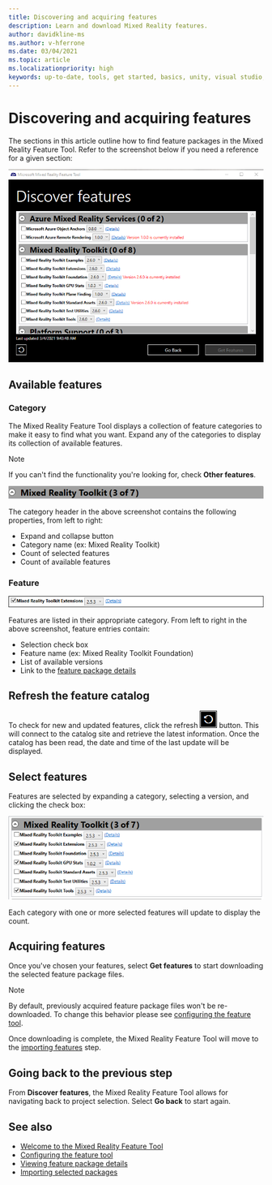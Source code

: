 ```yaml
---
title: Discovering and acquiring features
description: Learn and download Mixed Reality features.
author: davidkline-ms
ms.author: v-hferrone
ms.date: 03/04/2021
ms.topic: article
ms.localizationpriority: high
keywords: up-to-date, tools, get started, basics, unity, visual studio, toolkit, mixed reality headset, windows mixed reality headset, virtual reality headset, installation, Windows, HoloLens, emulator, unreal, openxr
---
```


# Discovering and acquiring features

The sections in this article outline how to find feature packages in the Mixed Reality Feature Tool. Refer to the screenshot below if you need a reference for a given section:

![Discovering features](images/FeatureToolDiscovery.png)

## Available features

### Category

The Mixed Reality Feature Tool displays a collection of feature categories to make it easy to find what you want. Expand any of the categories to display its collection of available features.

> [!NOTE]
> If you can't find the functionality you're looking for, check **Other features**.

![Feature category](images/FeatureCategory.png)

The category header in the above screenshot contains the following properties, from left to right:

- Expand and collapse button
- Category name (ex: Mixed Reality Toolkit)
- Count of selected features
- Count of available features

### Feature

![Feature entry](images/FeatureEntry.png)

Features are listed in their appropriate category. From left to right in the above screenshot, feature entries contain:

- Selection check box
- Feature name (ex: Mixed Reality Toolkit Foundation)
- List of available versions
- Link to the [feature package details](viewing-package-details.md)

## Refresh the feature catalog

To check for new and updated features, click the refresh ![refresh button](images/RefreshButton.png) button. This will connect to the catalog site and retrieve the latest information. Once the catalog has been read, the date and time of the last update will be displayed.

## Select features

Features are selected by expanding a category, selecting a version, and clicking the check box:

![Selected features](images/SelectedFeatures.png)

Each category with one or more selected features will update to display the count.

## Acquiring features

Once you've chosen your features, select **Get features** to start downloading the selected feature package files.

> [!NOTE]
> By default, previously acquired feature package files won't be re-downloaded. To change this behavior please see [configuring the feature tool](configuring-feature-tool.md).

Once downloading is complete, the Mixed Reality Feature Tool will move to the [importing features](importing-features.md) step.

## Going back to the previous step

From **Discover features**, the Mixed Reality Feature Tool allows for navigating back to project selection. Select **Go back** to start again.

## See also

- [Welcome to the Mixed Reality Feature Tool](welcome-to-mr-feature-tool.md)
- [Configuring the feature tool](configuring-feature-tool.md)
- [Viewing feature package details](viewing-package-details.md)
- [Importing selected packages](importing-features.md)
